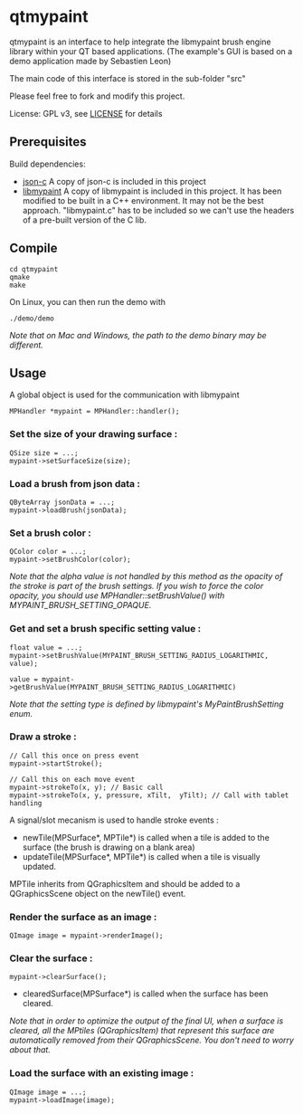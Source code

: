 # qtmypaint

qtmypaint is an interface to help integrate the libmypaint brush engine library within your QT based applications. (The example's GUI is based on a demo application made by Sebastien Leon)

The main code of this interface is stored in the sub-folder "src"

Please feel free to fork and modify this project.

License: GPL v3, see [LICENSE](./LICENSE) for details


Prerequisites
---------------

Build dependencies:
* [json-c](https://github.com/json-c/json-c/wiki) A copy of json-c is included in this project
* [libmypaint](https://github.com/mypaint/libmypaint) A copy of libmypaint is included in this project. It has been modified to be built in a C++ environment. It may not be the best approach. "libmypaint.c" has to be included so we can't use the headers of a pre-built version of the C lib.


Compile
-------

    cd qtmypaint
    qmake
    make

On Linux, you can then run the demo with

    ./demo/demo

_Note that on Mac and Windows, the path to the demo binary may be different._


Usage
---------

A global object is used for the communication with libmypaint


    MPHandler *mypaint = MPHandler::handler();


### Set the size of your drawing surface :

    QSize size = ...;
    mypaint->setSurfaceSize(size);


### Load a brush from json data :

    QByteArray jsonData = ...;
    mypaint->loadBrush(jsonData);


### Set a brush color :

    QColor color = ...;
    mypaint->setBrushColor(color);

_Note that the alpha value is not handled by this method as the opacity of the stroke is part of the brush settings._
_If you wish to force the color opacity, you should use MPHandler::setBrushValue() with MYPAINT_BRUSH_SETTING_OPAQUE._

### Get and set a brush specific setting value :

    float value = ...;
    mypaint->setBrushValue(MYPAINT_BRUSH_SETTING_RADIUS_LOGARITHMIC, value);

    value = mypaint->getBrushValue(MYPAINT_BRUSH_SETTING_RADIUS_LOGARITHMIC)

_Note that the setting type is defined by libmypaint's MyPaintBrushSetting enum._


### Draw a stroke :

    // Call this once on press event
    mypaint->startStroke();

    // Call this on each move event
    mypaint->strokeTo(x, y); // Basic call
    mypaint->strokeTo(x, y, pressure, xTilt,  yTilt); // Call with tablet handling

A signal/slot mecanism is used to handle stroke events :

* newTile(MPSurface*, MPTile*) is called when a tile is added to the surface (the brush is drawing on a blank area)
* updateTile(MPSurface*, MPTile*) is called when a tile is visually updated.

MPTile inherits from QGraphicsItem and should be added to a QGraphicsScene object on the newTile() event.


### Render the surface as an image :

    QImage image = mypaint->renderImage();


### Clear the surface :

    mypaint->clearSurface();

* clearedSurface(MPSurface*) is called when the surface has been cleared.

_Note that in order to optimize the output of the final UI, when a surface is cleared, all the MPtiles (QGraphicsItem) that represent this surface are automatically removed from their QGraphicsScene._
_You don't need to worry about that._


### Load the surface with an existing image :

    QImage image = ...;
    mypaint->loadImage(image);
